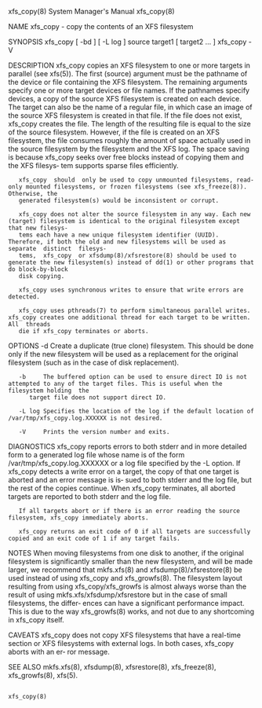 xfs_copy(8)							    System Manager's Manual							   xfs_copy(8)

NAME
       xfs_copy - copy the contents of an XFS filesystem

SYNOPSIS
       xfs_copy [ -bd ] [ -L log ] source target1 [ target2 ... ]
       xfs_copy -V

DESCRIPTION
       xfs_copy	 copies	 an XFS filesystem to one or more targets in parallel (see xfs(5)).  The first (source) argument must be the pathname of the device or
       file containing the XFS filesystem. The remaining arguments specify one or more target devices or file names. If the pathnames specify devices, a  copy
       of  the	source	XFS  filesystem is created on each device. The target can also be the name of a regular file, in which case an image of the source XFS
       filesystem is created in that file. If the file does not exist, xfs_copy creates the file. The length of the resulting file is equal to the size of the
       source filesystem. However, if the file is created on an XFS filesystem, the file consumes roughly the amount of space  actually	 used  in  the	source
       filesystem by the filesystem and the XFS log.  The space saving is because xfs_copy seeks over free blocks instead of copying them and the XFS filesys‐
       tem supports sparse files efficiently.

       xfs_copy	 should	 only be used to copy unmounted filesystems, read-only mounted filesystems, or frozen filesystems (see xfs_freeze(8)).	Otherwise, the
       generated filesystem(s) would be inconsistent or corrupt.

       xfs_copy does not alter the source filesystem in any way. Each new (target) filesystem is identical to the original filesystem except that new filesys‐
       tems each have a new unique filesystem identifier (UUID).  Therefore, if both the old and new filesystems will be used as  separate  distinct  filesys‐
       tems,  xfs_copy	or xfsdump(8)/xfsrestore(8) should be used to generate the new filesystem(s) instead of dd(1) or other programs that do block-by-block
       disk copying.

       xfs_copy uses synchronous writes to ensure that write errors are detected.

       xfs_copy uses pthreads(7) to perform simultaneous parallel writes.  xfs_copy creates one additional thread for each target to be written.  All  threads
       die if xfs_copy terminates or aborts.

OPTIONS
       -d     Create  a	 duplicate  (true  clone)  filesystem.	This  should be done only if the new filesystem will be used as a replacement for the original
	      filesystem (such as in the case of disk replacement).

       -b     The buffered option can be used to ensure direct IO is not attempted to any of the target files. This is useful when the filesystem holding  the
	      target file does not support direct IO.

       -L log Specifies the location of the log if the default location of /var/tmp/xfs_copy.log.XXXXXX is not desired.

       -V     Prints the version number and exits.

DIAGNOSTICS
       xfs_copy	 reports  errors  to both stderr and in more detailed form to a generated log file whose name is of the form /var/tmp/xfs_copy.log.XXXXXX or a
       log file specified by the -L option. If xfs_copy detects a write error on a target, the copy of that one target is aborted and an error message is  is‐
       sued  to	 both  stderr and the log file, but the rest of the copies continue. When xfs_copy terminates, all aborted targets are reported to both stderr
       and the log file.

       If all targets abort or if there is an error reading the source filesystem, xfs_copy immediately aborts.

       xfs_copy returns an exit code of 0 if all targets are successfully copied and an exit code of 1 if any target fails.

NOTES
       When moving filesystems from one disk to another, if the original filesystem is significantly smaller than the new filesystem, and will be made larger,
       we recommend that mkfs.xfs(8) and xfsdump(8)/xfsrestore(8) be used instead of using xfs_copy and xfs_growfs(8).	The filesystem layout  resulting  from
       using xfs_copy/xfs_growfs is almost always worse than the result of using mkfs.xfs/xfsdump/xfsrestore but in the case of small filesystems, the differ‐
       ences can have a significant performance impact. This is due to the way xfs_growfs(8) works, and not due to any shortcoming in xfs_copy itself.

CAVEATS
       xfs_copy	 does not copy XFS filesystems that have a real-time section or XFS filesystems with external logs. In both cases, xfs_copy aborts with an er‐
       ror message.

SEE ALSO
       mkfs.xfs(8), xfsdump(8), xfsrestore(8), xfs_freeze(8), xfs_growfs(8), xfs(5).

																		   xfs_copy(8)
